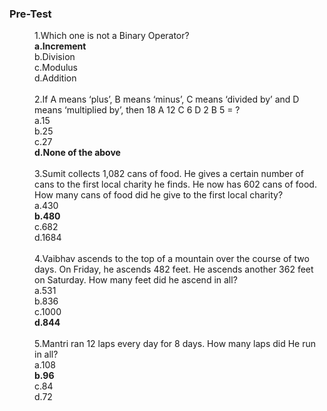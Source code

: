 ### <b>Pre-Test</b>
<dd>1.Which one is not a Binary Operator?<br>
<b>a.Increment</b><br>
b.Division<br>
c.Modulus<br>
d.Addition<br></dd><br>
<dd>2.If A means ‘plus’, B means ‘minus’, C means ‘divided by’ and D means ‘multiplied by’, then 18 A 12 C 6 D 2 B 5 = ?<br>
a.15<br>
b.25<br>
c.27<br>
<b>d.None of the above</b><br></dd><br>
<dd>3.Sumit collects 1,082 cans of food. He gives a certain number of cans to the first local charity he finds. He now has 602 cans of food. How many cans of food did he give to the first local charity?<br>
a.430<br>
<b>b.480</b><br>
c.682<br>
d.1684<br></dd><br>
<dd>4.Vaibhav ascends to the top of a mountain over the course of two days. On Friday, he ascends 482 feet. He ascends another 362 feet on Saturday. How many feet did he ascend in all?<br>
a.531<br>
b.836<br>
c.1000<br>
<b>d.844</b><br></dd><br>
<dd>5.Mantri ran 12 laps every day for 8 days. How many laps did He run in all?<br>
a.108<br>
<b>b.96</b><br>
c.84<br>
d.72<br></dd><br>